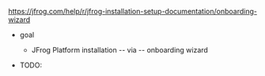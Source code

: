 https://jfrog.com/help/r/jfrog-installation-setup-documentation/onboarding-wizard

* goal
  * JFrog Platform installation -- via -- onboarding wizard

* TODO: